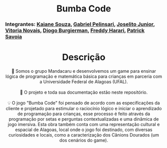 <h1 align="center"> Bumba Code </h1>

### Integrantes: <a href="https://github.com/kaianes">Kaiane Souza</a>, <a href="https://github.com/pelinsarix">Gabriel Pelinsari</a>, <a href="https://github.com/joselitojunior">Joselito Junior</a>, <a href="https://github.com/vitorianovaes">Vitoria Novais</a>, <a href="https://github.com/DiogoBurgierman">Diogo Burgierman</a>, <a href="https://github.com/Freddyharari">Freddy Harari</a>, <a href="https://github.com/PatrickSavoia">Patrick Savoia</a>

##

<h1 align="center"> Descrição </h1>

<p align="center">
📜 Somos o grupo Mandacaru e desenvolvemos um game para ensinar lógica de programação e matemática básica para crianças em parceria com a Universidade Federal de Alagoas (UFAL).
<br><br>
📁 O projeto e toda sua documentação estão neste repositório.
<br><br>
💡 O jogo "Bumba Code" foi pensado de acordo com as especificações da cliente e projetado para estimular o raciocínio lógico e iniciar o aprendizado de programação para crianças, esse processo é feito através da programação por setas e perguntas contextualizadas e uma dinâmica de jogo imersiva.
Esta obra também conta com uma representação cultural e espacial de Alagoas, local onde o jogo foi destinado, com diversas curiosidades e locais, como a caracterização dos Cânions Dourados (um dos cenários do game).
</p>
